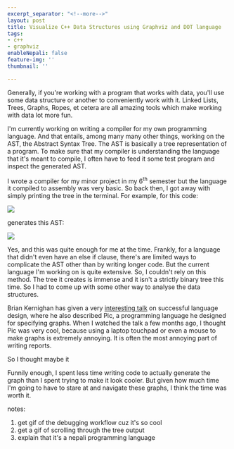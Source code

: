 ```yaml
---
excerpt_separator: "<!--more-->"
layout: post
title: Visualize C++ Data Structures using Graphviz and DOT language
tags:
- c++
- graphviz
enableNepali: false
feature-img: ''
thumbnail: ''

---
```

Generally, if you're working with a program that works with data, you'll use some data structure or another to conveniently work with it. Linked Lists, Trees, Graphs, Ropes, et cetera are all amazing tools which make working with data lot more fun.

I'm currently working on writing a compiler for my own programming language. And that entails, among many many other things, working on the AST, the Abstract Syntax Tree. The AST is basically a tree representation of a program. To make sure that my compiler is understanding the language that it's meant to compile, I often have to feed it some test program and inspect the generated AST.

<!--more-->

I wrote a compiler for my minor project in my 6<sup>th</sup> semester but the language it compiled to assembly was very basic. So back then, I got away with simply printing the tree in the terminal. For example, for this code:

![](https://nirav.com.np/assets/img/2019-12-09-003859_1366x768_scrot.png)

generates this AST:

![](https://nirav.com.np/assets/img/2019-12-09-004011_1366x768_scrot.png)

Yes, and this was quite enough for me at the time. Frankly, for a language that didn't even have an else if clause, there's are limited ways to complicate the AST other than by writing longer code. But the current language I'm working on is quite extensive. So, I couldn't rely on this method. The tree it creates is immense and it isn't a strictly binary tree this time. So I had to come up with some other way to analyse the data structures.

Brian Kernighan has given a very [interesting talk](https://www.youtube.com/watch?v=Sg4U4r_AgJU "Brian Kernighan's talk on successful computer language design") on successful language design, where he also described Pic, a programming language he designed for specifying graphs. When I watched the talk a few months ago, I thought Pic was very cool, because using a laptop touchpad or even a mouse to make graphs is extremely annoying. It is often the most annoying part of writing reports. 

So I thought maybe it

Funnily enough, I spent less time writing code to actually generate the graph than I spent trying to make it look cooler. But given how much time I'm going to have to stare at and navigate these graphs, I think the time was worth it.

notes:

1. get gif of the debugging workflow cuz it's so cool
2. get a gif of scrolling through the tree output
3. explain that it's a nepali programming language